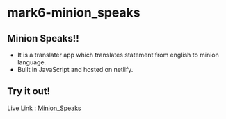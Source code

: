 # mark6-minion_speaks

## Minion Speaks!!
- It is a translater app which translates statement from english to minion language.
- Built in JavaScript and hosted on netlify.
## Try it out!
Live Link : [Minion_Speaks](https://cozy-bienenstitch-4b826b.netlify.app/)
